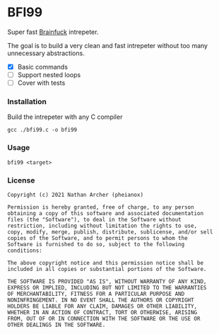 # BFI99

Super fast [Brainfuck](https://en.wikipedia.org/wiki/Brainfuck) intrepeter.

The goal is to build a very clean and fast intrepeter without too many unnecessary abstractions.

- [x] Basic commands
- [ ] Support nested loops
- [ ] Cover with tests

### Installation
Build the intrepeter with any C compiler
```
gcc ./bfi99.c -o bfi99
```

### Usage
```
bfi99 <target>
```

### License
```
Copyright (c) 2021 Nathan Archer (pheianox)

Permission is hereby granted, free of charge, to any person
obtaining a copy of this software and associated documentation
files (the "Software"), to deal in the Software without
restriction, including without limitation the rights to use,
copy, modify, merge, publish, distribute, sublicense, and/or sell
copies of the Software, and to permit persons to whom the
Software is furnished to do so, subject to the following
conditions:

The above copyright notice and this permission notice shall be
included in all copies or substantial portions of the Software.

THE SOFTWARE IS PROVIDED "AS IS", WITHOUT WARRANTY OF ANY KIND,
EXPRESS OR IMPLIED, INCLUDING BUT NOT LIMITED TO THE WARRANTIES
OF MERCHANTABILITY, FITNESS FOR A PARTICULAR PURPOSE AND
NONINFRINGEMENT. IN NO EVENT SHALL THE AUTHORS OR COPYRIGHT
HOLDERS BE LIABLE FOR ANY CLAIM, DAMAGES OR OTHER LIABILITY,
WHETHER IN AN ACTION OF CONTRACT, TORT OR OTHERWISE, ARISING
FROM, OUT OF OR IN CONNECTION WITH THE SOFTWARE OR THE USE OR
OTHER DEALINGS IN THE SOFTWARE.
```


